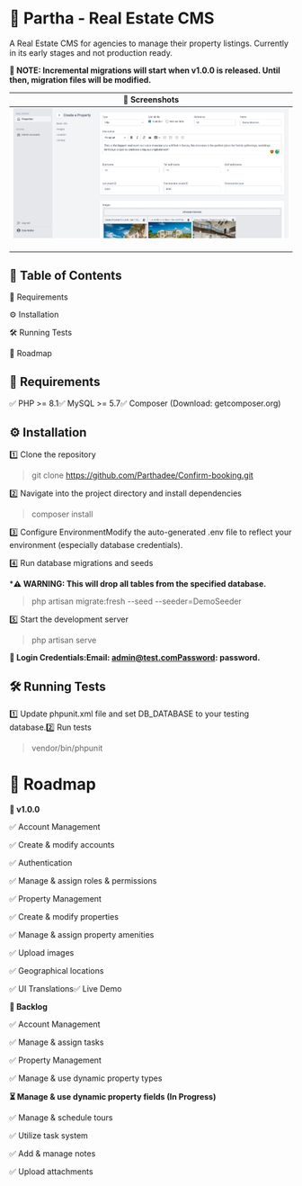 # 🏡 Partha - Real Estate CMS

A Real Estate CMS for agencies to manage their property listings. Currently in its early stages and not production ready.

**📝 NOTE: Incremental migrations will start when v1.0.0 is released. Until then, migration files will be modified.**

| 📸 Screenshots                                                         |
| ------------------------------------------------------------------- |
| <img src="./public/github/creating a property.png" alt="drawing"/> |


## 📌 Table of Contents

🚀 Requirements

⚙️ Installation

🛠️ Running Tests

📅 Roadmap

## 🚀 Requirements

✅ PHP >= 8.1✅ MySQL >= 5.7✅ Composer (Download: getcomposer.org)

## ⚙️ Installation

1️⃣ Clone the repository

> git clone https://github.com/Parthadee/Confirm-booking.git

2️⃣ Navigate into the project directory and install dependencies

> composer install

3️⃣ Configure EnvironmentModify the auto-generated .env file to reflect your environment (especially database credentials).

4️⃣ Run database migrations and seeds

***⚠️ WARNING: This will drop all tables from the specified database.**

> php artisan migrate:fresh --seed --seeder=DemoSeeder

5️⃣ Start the development server

> php artisan serve

**🔑 Login Credentials:Email: admin@test.comPassword: password.**

## 🛠️ Running Tests

1️⃣ Update phpunit.xml file and set DB_DATABASE to your testing database.2️⃣ Run tests

> vendor/bin/phpunit

# 📅 Roadmap

**🎯 v1.0.0**

✅ Account Management

✅ Create & modify accounts

✅ Authentication

✅ Manage & assign roles & permissions

✅ Property Management

✅ Create & modify properties

✅ Manage & assign property amenities

✅ Upload images

✅ Geographical locations

✅ UI Translations✅ Live Demo

**📌 Backlog**

✅ Account Management

✅ Manage & assign tasks

✅ Property Management

✅ Manage & use dynamic property types

**⏳ Manage & use dynamic property fields (In Progress)**

✅ Manage & schedule tours

✅ Utilize task system

✅ Add & manage notes

✅ Upload attachments
